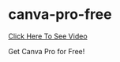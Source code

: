 # canva-pro-free
[Click Here To See Video](https://www.veed.io/view/6cc33a33-ab77-4bce-b9b1-cc74ce071f4e?panel=share)

Get Canva Pro for Free!
